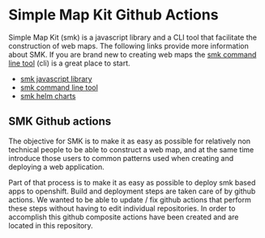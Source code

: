 # Simple Map Kit Github Actions

Simple Map Kit (smk) is a javascript library and a CLI tool that facilitate
the construction of web maps.  The following links provide more information 
about SMK.  If you are brand new to creating web maps the
[smk command line tool]((https://github.com/bcgov/smk-cli))
(cli) is a great place to start.

* [smk javascript library](https://github.com/bcgov/smk)
* [smk command line tool](https://github.com/bcgov/smk-cli)
* [smk helm charts](https://github.com/bcgov/smk-helms)

## SMK Github actions

The objective for SMK is to make it as easy as possible for relatively non
technical people to be able to construct a web map, and at the same time
introduce those users to common patterns used when creating and deploying
a web application.

Part of that process is to make it as easy as possible to deploy smk based 
apps to openshift.  Build and deployment steps are taken care of by github
actions.  We wanted to be able to update / fix github actions that perform 
these steps without having to edit individual repositories.  In order to 
accomplish this github composite actions have been created and are located
in this repository.



